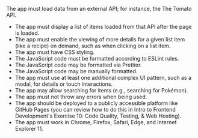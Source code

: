 
The app must load data from an external API; for instance, the The Tomato API.
- The app must display a list of items loaded from that API after the page is loaded.
- The app must enable the viewing of more details for a given list item (like a recipe) on
demand, such as when clicking on a list item.
- The app must have CSS styling.
- The JavaScript code must be formatted according to ESLint rules.
- The JavaScript code may be formatted via Prettier.
- The JavaScript code may be manually formatted.
- The app must use at least one additional complex UI pattern, such as a modal, for details or
touch interactions.
- The app may allow searching for items (e.g., searching for Pokémon).
- The app must not throw any errors when being used.
- The app should be deployed to a publicly accessible platform like GitHub Pages (you can
review how to do this in Intro to Frontend Development's Exercise 10: Code Quality, Testing, &
Web Hosting).
- The app must work in Chrome, Firefox, Safari, Edge, and Internet Explorer 11.
